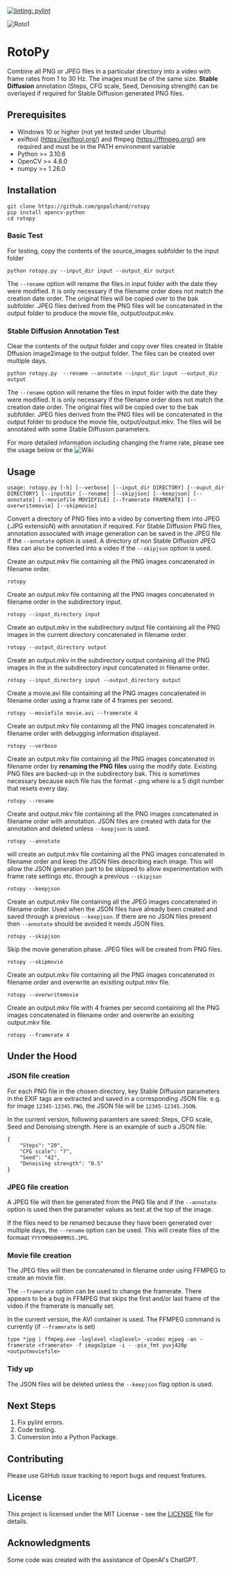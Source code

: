 [![linting: pylint](https://img.shields.io/badge/linting-pylint-yellowgreen)](https://github.com/pylint-dev/pylint)

![Roto1](https://github.com/gopalchand/rotopy/assets/45721890/2934fc37-4e18-48ef-8ca3-7c310de9a484)

# RotoPy

Combine all PNG or JPEG files in a particular directory into a video with frame rates from 1 to 30 Hz. The images must be of the same size.
**Stable Diffusion** annotation (Steps, CFG scale, Seed, Denoising strength) can be overlayed if required for Stable Diffusion generated PNG files.

## Prerequisites

* Windows 10 or higher (not yet tested under Ubuntu)
* exiftool (https://exiftool.org/) and ffmpeg (https://ffmpeg.org/) are required and must be in the PATH environment variable
* Python >= 3.10.6
* OpenCV >= 4.8.0
* numpy >= 1.26.0

## Installation

```
git clone https://github.com/gopalchand/rotopy
pip install opencv-python
cd rotopy
```

### Basic Test
For testing, copy the contents of the source_images subfolder to the input folder

```
python rotopy.py --input_dir input --output_dir output
```

The `--rename` option will rename the files in input folder with the date they were modified. It is only necessary if the filename order does not match the creation date order.
The original files will be copied over to the bak subfolder.
JPEG files derived from the PNG files will be concatenated in the output folder to produce the movie file, output/output.mkv.

### Stable Diffusion Annotation Test
Clear the contents of the output folder and copy over files created in Stable Dffusion image2image to the output folder. The files can be created over multiple days.

```
python rotopy.py  --rename --annotate --input_dir input --output_dir output
```

The `--rename` option will rename the files in input folder with the date they were modified. It is only necessary if the filename order does not match the creation date order.
The original files will be copied over to the bak subfolder.
JPEG files derived from the PNG files will be concatenated in the output folder to produce the movie file, output/output.mkv. The files will be annotated with some Stable Diffusion parameters.

For more detailed information including changing the frame rate, please see the usage below or the ![Wiki](https://github.com/gopalchand/rotopy/wiki)

## Usage

`usage: rotopy.py [-h] [--verbose] [--input_dir DIRECTORY] [--ouput_dir DIRECTORY] [--inputdir [--rename] [--skipjson] [--keepjson] [--annotate]
                 [--moviefile MOVIEFILE] [--framerate FRAMERATE] [--overwritemovie] [--skipmovie]`

Convert a directory of PNG files into a video by converting them into JPEG (.JPG extensioN) with annotation if required.
For Stable Diffusion PNG files, annotation associated with image generation can be saved in the JPEG file if the `--annotate` option is used.
A directory of non Stable Diffusion JPEG files can also be converted into a video if the `--skipjson` option is used.

Create an output.mkv file containing all the PNG images concatenated in filename order.
```
rotopy
```

Create an output.mkv file containing all the PNG images concatenated in filename order in the subdirectory input.
```
rotopy --input_directory input
```

Create an output.mkv in the subdirectory output file containing all the PNG images in the current directory concatenated in filename order.
```
rotopy --output_directory output
```


Create an output.mkv in the subdirectory output containing all the PNG images in the  in the subdirectory input concatenated in filename order.
```
rotopy --input_directory input --output_directory output
```

Create a movie.avi file containing all the PNG images concatenated in filename order using a frame rate of 4 frames per second.
```
rotopy --moviefile movie.avi --framerate 4
```

Create an output.mkv file containing all the PNG images concatenated in filename order with debugging information displayed.
```
rotopy --verbose
```

Create an output.mkv file containing all the PNG images concatenated in filename order by **renaming the PNG files** using the modify date.
Existing PNG files are backed-up in the subdirectory bak.
This is sometimes necessary because each file has the format <counter>-<seed>.png where <counter> is a 5 digit number that resets every day.
```
rotopy --rename
```

Create and output.mkv file containing all the PNG images concatenated in filename order with annotation.
JSON files are created with data for the annotation and deleted unless `--keepjson` is used.
```
rotopy --annotate
```

will create an output.mkv file containing all the PNG images concatenated in filename order and keep the JSON files describing each image.
This will allow the JSON generation part to be skipped to allow experimentation with frame rate settings etc. through a previous `--skipjson`
```
rotopy --keepjson
```

Create an output.mkv file containing all the JPEG images concatenated in filename order.
Used when the JSON files have already been created and saved through a previous `--keepjson`.
If there are no JSON files present then `--annotate` should be avoided it needs JSON files.
```
rotopy --skipjson
```

Skip the movie generation phase. JPEG files will be created from PNG files.
```
rotopy --skipmovie
```

Create an output.mkv file containing all the PNG images concatenated in filename order and overwrite an exisiting output.mkv file.
```
rotopy --overwritemovie
```

Create an output.mkv file with 4 frames per second containing all the PNG images concatenated in filename order and overwrite an exisiting output.mkv file.
```
rotopy --framerate 4
```

## Under the Hood

### JSON file creation

For each PNG file in the chosen directory, key Stable Diffusion parameters in the EXIF tags are extracted and saved in a corresponding JSON file.
e.g. for image `12345-12345.PNG`, the JSON file will be `12345-12345.JSON`.

In the current version, following paramters are saved: Steps, CFG scale, Seed and Denoising strength. Here is an example of such a JSON file:
```
{
    "Steps": "20",
    "CFG scale": "7",
    "Seed": "42",
    "Denoising strength": "0.5"
}
```

### JPEG file creation

A JPEG file will then be generated from the PNG file and if the `--annotate` option is used then the parameter values as text at the top of the image.

If the files need to be renamed because they have been generated over multiple days, the `--rename` option can be used. This will create files of the formaat `YYYYMMddHHMMSS.JPG`.

### Movie file creation

The JPEG files will then be concatenated in filename order using FFMPEG to create an movie file.

The `--framerate` option can be used to change the framerate. There appears to be a bug in FFMPEG that skips the first and/or last frame of the video if the framerate is manually set.

In the current version, the AVI container is used. The FFMPEG command is currently (if `--framerate` is set)
```
type *jpg | ffmpeg.exe -loglevel <loglevel> -vcodec mjpeg -an -framerate <framerate> -f image2pipe -i - -pix_fmt yuvj420p <outputmoviefile>
```

### Tidy up

The JSON files will be deleted unless the `--keepjson` flag option is used.

## Next Steps

1. Fix pylint errors.
2. Code testing.
3. Conversion into a Python Package.

## Contributing

Please use GitHub issue tracking to report bugs and request features.

## License

This project is licensed under the MIT License - see the [LICENSE](LICENSE) file for details.

## Acknowledgments

Some code was created with the assistance of OpenAI's ChatGPT.
